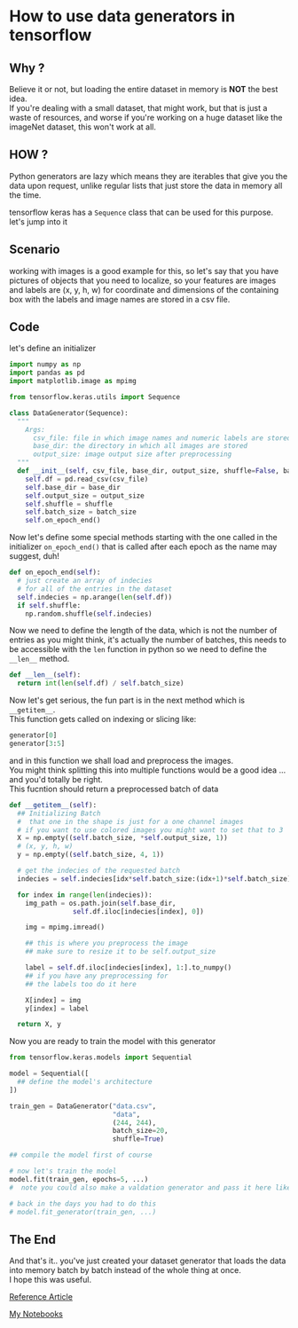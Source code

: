 # How to use data generators in tensorflow

## Why ?

Believe it or not, but loading the entire dataset in memory is **NOT** the best idea.  
If you're dealing with a small dataset, that might work, but that is just a waste of resources, and worse if you're working on a huge dataset like the imageNet dataset, this won't work at all.

## HOW ?

Python generators are lazy which means they are iterables that give you the data upon request, unlike regular lists that just store the data in memory all the time.

tensorflow keras has a `Sequence` class that can be used for this purpose.  
let's jump into it

## Scenario

working with images is a good example for this, so let's say that you have pictures of objects that you need to localize, so your features are images and labels are (x, y, h, w) for coordinate and dimensions of the containing box with the labels and image names are stored in a csv file.

## Code

let's define an initializer

```python
import numpy as np
import pandas as pd
import matplotlib.image as mpimg

from tensorflow.keras.utils import Sequence

class DataGenerator(Sequence):
  """
    Args:
      csv_file: file in which image names and numeric labels are stored
      base_dir: the directory in which all images are stored
      output_size: image output size after preprocessing
  """
  def __init__(self, csv_file, base_dir, output_size, shuffle=False, batch_size=10):
    self.df = pd.read_csv(csv_file)
    self.base_dir = base_dir
    self.output_size = output_size
    self.shuffle = shuffle
    self.batch_size = batch_size
    self.on_epoch_end()
```

Now let's define some special methods starting with the one called in the initializer `on_epoch_end()` that is called after each epoch as the name may suggest, duh!

```python
def on_epoch_end(self):
  # just create an array of indecies
  # for all of the entries in the dataset
  self.indecies = np.arange(len(self.df))
  if self.shuffle:
    np.random.shuffle(self.indecies)
```

Now we need to define the length of the data, which is not the number of entries as you might think, it's actually the number of batches, this needs to be accessible with the `len` function in python so we need to define the `__len__` method.

```python
def __len__(self):
  return int(len(self.df) / self.batch_size)
```

Now let's get serious, the fun part is in the next method which is `__getitem__`.  
This function gets called on indexing or slicing like:

```python
generator[0]
generator[3:5]
```

and in this function we shall load and preprocess the images.  
You might think splitting this into multiple functions would be a good idea ... and you'd totally be right.  
This fucntion should return a preprocessed batch of data

```python
def __getitem__(self):
  ## Initializing Batch
  #  that one in the shape is just for a one channel images
  # if you want to use colored images you might want to set that to 3
  X = np.empty((self.batch_size, *self.output_size, 1))
  # (x, y, h, w)
  y = np.empty((self.batch_size, 4, 1))

  # get the indecies of the requested batch
  indecies = self.indecies[idx*self.batch_size:(idx+1)*self.batch_size]

  for index in range(len(indecies)):
    img_path = os.path.join(self.base_dir,
                self.df.iloc[indecies[index], 0])

    img = mpimg.imread()

    ## this is where you preprocess the image
    ## make sure to resize it to be self.output_size

    label = self.df.iloc[indecies[index], 1:].to_numpy()
    ## if you have any preprocessing for
    ## the labels too do it here

    X[index] = img
    y[index] = label

  return X, y
```

Now you are ready to train the model with this generator

```python
from tensorflow.keras.models import Sequential

model = Sequential([
  ## define the model's architecture
])

train_gen = DataGenerator("data.csv",
                          "data",
                          (244, 244),
                          batch_size=20,
                          shuffle=True)

## compile the model first of course

# now let's train the model
model.fit(train_gen, epochs=5, ...)
#  note you could also make a valdation generator and pass it here like normal datasets

# back in the days you had to do this
# model.fit_generator(train_gen, ...)
```

## The End

And that's it.. you've just created your dataset generator that loads the data into memory batch by batch instead of the whole thing at once.  
I hope this was useful.

[Reference Article](https://stanford.edu/~shervine/blog/keras-how-to-generate-data-on-the-fly)

[My Notebooks](https://github.com/mahmoudyusof/facial_keypoint_detection)
